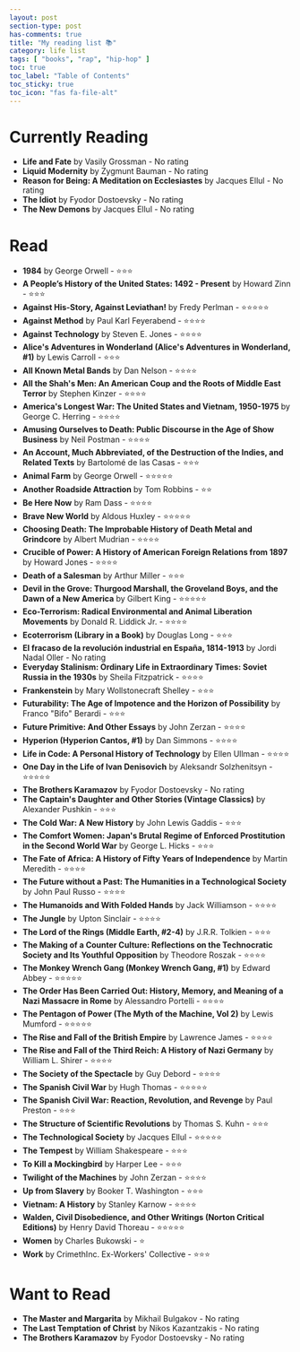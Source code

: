 ```yaml
---
layout: post
section-type: post
has-comments: true
title: "My reading list 📚"
category: life list
tags: [ "books", "rap", "hip-hop" ]
toc: true
toc_label: "Table of Contents"
toc_sticky: true
toc_icon: "fas fa-file-alt"
---
```

# Currently Reading  
- **Life and Fate** by Vasily Grossman - No rating
- **Liquid Modernity** by Zygmunt Bauman - No rating
- **Reason for Being: A Meditation on Ecclesiastes** by Jacques Ellul - No rating
- **The Idiot** by Fyodor Dostoevsky - No rating
- **The New Demons** by Jacques Ellul - No rating

# Read  
- **1984** by George Orwell - ⭐⭐⭐
- **A People’s History of the United States: 1492 - Present** by Howard Zinn - ⭐⭐⭐
- **Against His-Story, Against Leviathan!** by Fredy Perlman - ⭐⭐⭐⭐⭐
- **Against Method** by Paul Karl Feyerabend - ⭐⭐⭐⭐
- **Against Technology** by Steven E. Jones - ⭐⭐⭐⭐
- **Alice's Adventures in Wonderland (Alice's Adventures in Wonderland, #1)** by Lewis Carroll - ⭐⭐⭐
- **All Known Metal Bands** by Dan Nelson - ⭐⭐⭐⭐
- **All the Shah's Men: An American Coup and the Roots of Middle East Terror** by Stephen Kinzer - ⭐⭐⭐⭐
- **America's Longest War: The United States and Vietnam, 1950-1975** by George C. Herring - ⭐⭐⭐⭐
- **Amusing Ourselves to Death: Public Discourse in the Age of Show Business** by Neil Postman - ⭐⭐⭐⭐
- **An Account, Much Abbreviated, of the Destruction of the Indies, and Related Texts** by Bartolomé de las Casas - ⭐⭐⭐
- **Animal Farm** by George Orwell - ⭐⭐⭐⭐⭐
- **Another Roadside Attraction** by Tom Robbins - ⭐⭐
- **Be Here Now** by Ram Dass - ⭐⭐⭐⭐
- **Brave New World** by Aldous Huxley - ⭐⭐⭐⭐⭐
- **Choosing Death: The Improbable History of Death Metal and Grindcore** by Albert Mudrian - ⭐⭐⭐⭐
- **Crucible of Power: A History of American Foreign Relations from 1897** by Howard Jones - ⭐⭐⭐⭐
- **Death of a Salesman** by Arthur Miller - ⭐⭐⭐
- **Devil in the Grove: Thurgood Marshall, the Groveland Boys, and the Dawn of a New America** by Gilbert King - ⭐⭐⭐⭐⭐
- **Eco-Terrorism: Radical Environmental and Animal Liberation Movements** by Donald R. Liddick Jr. - ⭐⭐⭐⭐
- **Ecoterrorism (Library in a Book)** by Douglas Long - ⭐⭐⭐
- **El fracaso de la revolución industrial en España, 1814-1913** by Jordi Nadal Oller - No rating
- **Everyday Stalinism: Ordinary Life in Extraordinary Times: Soviet Russia in the 1930s** by Sheila Fitzpatrick - ⭐⭐⭐⭐
- **Frankenstein** by Mary Wollstonecraft Shelley - ⭐⭐⭐
- **Futurability: The Age of Impotence and the Horizon of Possibility** by Franco "Bifo" Berardi - ⭐⭐⭐
- **Future Primitive: And Other Essays** by John Zerzan - ⭐⭐⭐⭐
- **Hyperion (Hyperion Cantos, #1)** by Dan Simmons - ⭐⭐⭐⭐
- **Life in Code: A Personal History of Technology** by Ellen Ullman - ⭐⭐⭐⭐
- **One Day in the Life of Ivan Denisovich** by Aleksandr Solzhenitsyn - ⭐⭐⭐⭐⭐
- **The Brothers Karamazov** by Fyodor Dostoevsky - No rating
- **The Captain's Daughter and Other Stories (Vintage Classics)** by Alexander Pushkin - ⭐⭐⭐
- **The Cold War: A New History** by John Lewis Gaddis - ⭐⭐⭐
- **The Comfort Women: Japan's Brutal Regime of Enforced Prostitution in the Second World War** by George L. Hicks - ⭐⭐⭐
- **The Fate of Africa: A History of Fifty Years of Independence** by Martin Meredith - ⭐⭐⭐⭐
- **The Future without a Past: The Humanities in a Technological Society** by John Paul Russo - ⭐⭐⭐⭐
- **The Humanoids and With Folded Hands** by Jack Williamson - ⭐⭐⭐⭐
- **The Jungle** by Upton Sinclair - ⭐⭐⭐⭐
- **The Lord of the Rings (Middle Earth, #2-4)** by J.R.R. Tolkien - ⭐⭐⭐
- **The Making of a Counter Culture: Reflections on the Technocratic Society and Its Youthful Opposition** by Theodore Roszak - ⭐⭐⭐⭐
- **The Monkey Wrench Gang (Monkey Wrench Gang, #1)** by Edward Abbey - ⭐⭐⭐⭐⭐
- **The Order Has Been Carried Out: History, Memory, and Meaning of a Nazi Massacre in Rome** by Alessandro Portelli - ⭐⭐⭐⭐
- **The Pentagon of Power (The Myth of the Machine, Vol 2)** by Lewis Mumford - ⭐⭐⭐⭐⭐
- **The Rise and Fall of the British Empire** by Lawrence James - ⭐⭐⭐⭐
- **The Rise and Fall of the Third Reich: A History of Nazi Germany** by William L. Shirer - ⭐⭐⭐⭐
- **The Society of the Spectacle** by Guy Debord - ⭐⭐⭐⭐
- **The Spanish Civil War** by Hugh Thomas - ⭐⭐⭐⭐⭐
- **The Spanish Civil War: Reaction, Revolution, and Revenge** by Paul Preston - ⭐⭐⭐
- **The Structure of Scientific Revolutions** by Thomas S. Kuhn - ⭐⭐⭐
- **The Technological Society** by Jacques Ellul - ⭐⭐⭐⭐⭐
- **The Tempest** by William Shakespeare - ⭐⭐⭐
- **To Kill a Mockingbird** by Harper Lee - ⭐⭐⭐
- **Twilight of the Machines** by John Zerzan - ⭐⭐⭐⭐
- **Up from Slavery** by Booker T. Washington - ⭐⭐⭐
- **Vietnam: A History** by Stanley Karnow - ⭐⭐⭐⭐
- **Walden, Civil Disobedience, and Other Writings (Norton Critical Editions)** by Henry David Thoreau - ⭐⭐⭐⭐⭐
- **Women** by Charles Bukowski - ⭐
- **Work** by CrimethInc. Ex-Workers' Collective - ⭐⭐⭐

# Want to Read  
- **The Master and Margarita** by Mikhail Bulgakov - No rating
- **The Last Temptation of Christ** by Nikos Kazantzakis - No rating
- **The Brothers Karamazov** by Fyodor Dostoevsky - No rating
